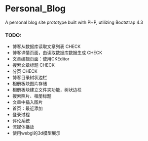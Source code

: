 # Personal_Blog
A personal blog site prototype built with PHP, utilizing Bootstrap 4.3  
   
### TODO:
- 博客从数据库读取文章列表 CHECK
- 博客详情页面，由读取数据库数据生成 CHECK
- 文章编辑页面：使用CKEditor
- 搜索文章标题 CHECK
- 分页 CHECK
- 博客目录树状边栏
- 相册板块图片存储
- 相册板块建立文件夹功能，树状边栏
- 搜索照片、相册标题
- 文章中插入图片
- 首页：最近添加
- 登录过程
- 评论系统
- 流媒体播放
- 使用webgl的3d模型展示